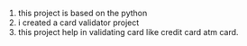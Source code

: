 1. this project is based on the python
2.  i created a card validator project
3.  this project help in validating card like credit card atm card.
